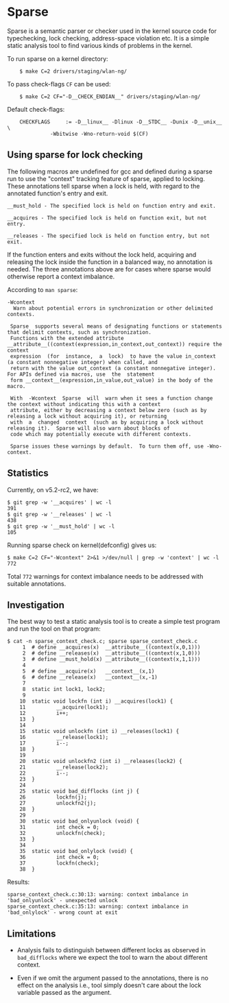 # Sparse


Sparse is a semantic parser or checker used in the kernel source code
for typechecking, lock checking, address-space violation etc. It is
a simple static analysis tool to find various kinds of problems in
the kernel.

To run sparse on a kernel directory:
```
	$ make C=2 drivers/staging/wlan-ng/
```

To pass check-flags `CF` can be used:
```
	$ make C=2 CF="-D__CHECK_ENDIAN__" drivers/staging/wlan-ng/
```

Default check-flags:
```
	CHECKFLAGS     := -D__linux__ -Dlinux -D__STDC__ -Dunix -D__unix__ \
			  -Wbitwise -Wno-return-void $(CF)
```

## Using sparse for lock checking

The following macros are undefined for gcc and defined during a sparse
run to use the "context" tracking feature of sparse, applied to
locking.  These annotations tell sparse when a lock is held, with
regard to the annotated function's entry and exit.

```
__must_hold - The specified lock is held on function entry and exit.

__acquires - The specified lock is held on function exit, but not entry.

__releases - The specified lock is held on function entry, but not exit.

```

If the function enters and exits without the lock held, acquiring and 
releasing the lock inside the function in a balanced way, no
annotation is needed.  The three annotations above are for cases where
sparse would otherwise report a context imbalance.

According to `man sparse`:

```
-Wcontext
  Warn about potential errors in synchronization or other delimited contexts.

 Sparse  supports several means of designating functions or statements that delimit contexts, such as synchronization.
 Functions with the extended attribute __attribute__((context(expression,in_context,out_context)) require the  context
 expression  (for  instance,  a  lock)  to have the value in_context (a constant nonnegative integer) when called, and
 return with the value out_context (a constant nonnegative integer).  For APIs defined via macros, use  the  statement
 form __context__(expression,in_value,out_value) in the body of the macro.

 With  -Wcontext  Sparse  will  warn when it sees a function change the context without indicating this with a context
 attribute, either by decreasing a context below zero (such as by releasing a lock without acquiring it), or returning
 with  a  changed  context  (such as by acquiring a lock without releasing it).  Sparse will also warn about blocks of
 code which may potentially execute with different contexts.

 Sparse issues these warnings by default.  To turn them off, use -Wno-context.
```

## Statistics

Currently, on v5.2-rc2, we have:

```
$ git grep -w '__acquires' | wc -l
391
$ git grep -w '__releases' | wc -l
438
$ git grep -w '__must_hold' | wc -l
105
```

Running sparse check on kernel(defconfig) gives us:

```
$ make C=2 CF="-Wcontext" 2>&1 >/dev/null | grep -w 'context' | wc -l
772
```

Total `772` warnings for context imbalance needs to be addressed with
suitable annotations.

## Investigation

The best way to test a static analysis tool is to create a simple test
program and run the tool on that program:

```
$ cat -n sparse_context_check.c; sparse sparse_context_check.c 
     1	# define __acquires(x)  __attribute__((context(x,0,1)))
     2	# define __releases(x)  __attribute__((context(x,1,0)))
     3	# define __must_hold(x) __attribute__((context(x,1,1)))
     4	
     5	# define __acquire(x)   __context__(x,1)
     6	# define __release(x)   __context__(x,-1)
     7	
     8	static int lock1, lock2;
     9	
    10	static void lockfn (int i) __acquires(lock1) {
    11	        __acquire(lock1);
    12	        i++;
    13	}
    14	
    15	static void unlockfn (int i) __releases(lock1) {
    16	        __release(lock1);
    17	        i--;
    18	}
    19	
    20	static void unlockfn2 (int i) __releases(lock2) {
    21	        __release(lock2);
    22	        i--;
    23	}
    24	
    25	static void bad_difflocks (int j) {
    26	        lockfn(j);
    27	        unlockfn2(j);
    28	}
    29	
    30	static void bad_onlyunlock (void) {
    31	        int check = 0;
    32	        unlockfn(check);
    33	}
    34	
    35	static void bad_onlylock (void) {
    36	        int check = 0;
    37	        lockfn(check);
    38	}
```

Results:

```
sparse_context_check.c:30:13: warning: context imbalance in 'bad_onlyunlock' - unexpected unlock
sparse_context_check.c:35:13: warning: context imbalance in 'bad_onlylock' - wrong count at exit
```

## Limitations

* Analysis fails to distinguish between different locks as observed in
 `bad_difflocks` where we expect the tool to warn the about different
  context.

* Even if we omit the argument passed to the annotations, there is no
  effect on the analysis i.e., tool simply doesn't care about the
  lock variable passed as the argument.
